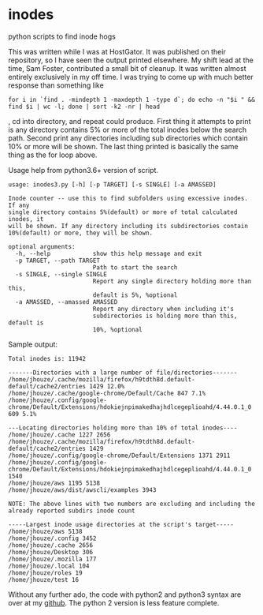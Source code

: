 # inodes
python scripts to find inode hogs

This was written while I was at HostGator. It was published on their repository, so I have seen the output printed elsewhere. My shift lead at the time, Sam Foster, contributed a small bit of cleanup. It was written almost entirely exclusively in my off time. I was trying to come up with much better response than something like

```
for i in `find . -mindepth 1 -maxdepth 1 -type d`; do echo -n "$i " && find $i | wc -l; done | sort -k2 -nr | head
```

, cd into directory, and repeat could produce. First thing it attempts to print is any directory contains 5% or more of the total inodes below the search path. Second print any directories including sub directories which contain 10% or more will be shown. The last thing printed is basically the same thing as the for loop above.

Usage help from python3.6+ version of script.

```
usage: inodes3.py [-h] [-p TARGET] [-s SINGLE] [-a AMASSED]

Inode counter -- use this to find subfolders using excessive inodes. If any
single directory contains 5%(default) or more of total calculated inodes, it
will be shown. If any directory including its subdirectories contain
10%(default) or more, they will be shown.

optional arguments:
  -h, --help            show this help message and exit
  -p TARGET, --path TARGET
                        Path to start the search
  -s SINGLE, --single SINGLE
                        Report any single directory holding more than this,
                        default is 5%, %optional
  -a AMASSED, --amassed AMASSED
                        Report any directory when including it's
                        subdirectories is holding more than this, default is
                        10%, %optional
```

Sample output:

```
Total inodes is: 11942

-------Directories with a large number of file/directories-------
/home/jhouze/.cache/mozilla/firefox/h9tdth8d.default-default/cache2/entries 1429 12.0%
/home/jhouze/.cache/google-chrome/Default/Cache 847 7.1%
/home/jhouze/.config/google-chrome/Default/Extensions/hdokiejnpimakedhajhdlcegeplioahd/4.44.0.1_0 609 5.1%

---Locating directories holding more than 10% of total inodes----
/home/jhouze/.cache 1227 2656
/home/jhouze/.cache/mozilla/firefox/h9tdth8d.default-default/cache2/entries 1429
/home/jhouze/.config/google-chrome/Default/Extensions 1371 2911
/home/jhouze/.config/google-chrome/Default/Extensions/hdokiejnpimakedhajhdlcegeplioahd/4.44.0.1_0 1540
/home/jhouze/aws 1195 5138
/home/jhouze/aws/dist/awscli/examples 3943

NOTE: The above lines with two numbers are excluding and including the already reported subdirs inode count

-----Largest inode usage directories at the script's target-----
/home/jhouze/aws 5138
/home/jhouze/.config 3452
/home/jhouze/.cache 2656
/home/jhouze/Desktop 306
/home/jhouze/.mozilla 177
/home/jhouze/.local 104
/home/jhouze/roles 19
/home/jhouze/test 16
```

Without any further ado, the code with python2 and python3 syntax are over at my [github](https://github.com/jhouze/inodes). The python 2 version is less feature complete.